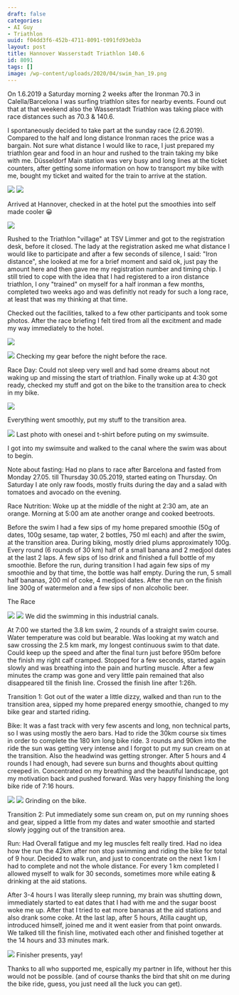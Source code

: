 ```yaml
---
draft: false
categories:
- AI Guy
- Triathlon
uuid: f04dd3f6-452b-4711-8091-t091fd93eb3a
layout: post
title: Hannover Wasserstadt Triathlon 140.6
id: 8091
tags: []
image: /wp-content/uploads/2020/04/swim_han_19.png
---
```


On 1.6.2019 a Saturday morning 2 weeks after the Ironman 70.3  in Calella/Barcelona I was surfing triathlon sites for nearby  events. Found out that at that weekend also the Wasserstadt Triathlon was taking place with race distances such as 70.3 & 140.6.

I spontaneously decided to take part at the sunday race (2.6.2019). Compared to the half and long distance Ironman races the price was a bargain. Not sure what distance I would like to race, I just prepared my triathlon gear and food in an hour and rushed to the train taking my bike with me. Düsseldorf Main station was very busy and long lines at the ticket counters, after getting some information on how to transport my bike with me, bought my ticket and waited for the train to arrive at the station.

![](https://factastichealth.com/wp-content/uploads/2019/06/20190601_124812.jpg)
![](https://factastichealth.com/wp-content/uploads/2019/06/20190601_153032.jpg)

Arrived at Hannover, checked in at the hotel put the smoothies into self made cooler 😀

![](https://factastichealth.com/wp-content/uploads/2019/06/20190601_171301.jpg)

Rushed to the Triathlon "village" at TSV Limmer and got to the registration desk, before it closed. The lady at the registration asked me what distance I would like to participate and after a few seconds of silence, I said: "Iron distance", she looked at me for a brief moment and said ok, just pay the amount here and then gave me my registration number and timing chip. I still tried to cope with the idea that I had registered to a iron distance triathlon, I ony "trained" on myself for a half ironman a few months, completed two weeks ago and was definitly not ready for such a long race, at least that was my thinking at that time.

Checked out the facilities, talked to a few other participants and took some photos.
After the race briefing I felt tired from all the excitment and made my way immediately to the hotel.

![](https://factastichealth.com/wp-content/uploads/2019/06/20190601_195559.jpg)


![](https://factastichealth.com/wp-content/uploads/2019/06/20190601_221616.jpg)
Checking my gear before the night before the race.


Race Day:
Could not sleep very well and had some dreams about not waking up and missing the start of triathlon. Finally woke up at 4:30 got ready, checked my stuff and got on the bike to the transition area to check in my bike.

![](https://factastichealth.com/wp-content/uploads/2019/06/20190602_060946.jpg)

Everything went smoothly, put my stuff to the transition area.

![](https://factastichealth.com/wp-content/uploads/2019/06/20190602_064012.jpg)
Last photo with onesei and t-shirt before puting on my swimsuite.


I got into my swimsuite and walked to the canal where the swim was about to begin.

Note about fasting:
Had no plans to race after Barcelona and fasted from Monday 27.05. till Thursday 30.05.2019, started eating on Thursday.
On Saturday I ate only raw foods, mostly fruits during the day and a salad with tomatoes and avocado on the evening.

Race Nutrition:
Woke up at the middle of the night at 2:30 am, ate an orange.
Morning at 5:00 am ate another orange and cooked beetroots.

Before the swim I had a few sips of my home prepared smoothie (50g of dates, 100g sesame, tap water, 2 bottles, 750 ml each) and after the swim, at the transition area.
During biking, mostly dried plums approximately 100g. Every round (6 rounds of 30 km) half of a small banana and 2 medjool dates at the last 2 laps.
A few sips of Iso drink and finished a full bottle of my smoothie.
Before the run, during transition I had again few sips of my smoothie and by that time, the bottle was half empty.
During the run, 5 small half bananas, 200 ml of coke, 4 medjool dates.
After the run on the finish line 300g of watermelon and a few sips of non alcoholic beer.

The Race


![](https://factastichealth.com/wp-content/uploads/2019/06/20190601_183104.jpg)
![](https://factastichealth.com/wp-content/uploads/2019/06/20190601_210141.jpg)
We did the swimming in this industrial canals.


At 7:00 we started the 3.8 km swim, 2 rounds of a straight swim course. Water temperature was cold but bearable. Was looking at my watch and saw crossing the 2.5 km mark, my longest continuous swim to that date. Could keep up the speed and after the final turn just before 950m before the finish my right calf cramped. Stopped for a few seconds, started again slowly and was breathing into the pain and hurting muscle. After a few minutes the cramp was gone and very little pain remained that also disappeared till the finish line.
Crossed the finish line after 1:26h.



Transition 1:
Got out of the water a little dizzy, walked and than run to the transition area, sipped my home prepared energy smoothie, changed to my bike gear and started riding.

Bike:
It was a fast track with very few ascents and long, non technical parts, so I was using mostly the aero bars. Had to ride the 30km course six times in order to complete the 180 km long bike ride. 3 rounds and 90km into the ride the sun was getting very intense and I forgot to put my sun cream on at the transition. Also the headwind was getting stronger. 
After 5 hours and 4 rounds I had enough, had severe sun burns and thoughts about quitting creeped in. Concentrated on my breathing and the beautiful landscape, got my motivation back and pushed forward.
Was very happy finishing the long bike ride of 7:16 hours.

![](https://factastichealth.com/wp-content/uploads/2019/06/bike.jpg)
![](https://factastichealth.com/wp-content/uploads/2019/06/bike2.jpg)
Grinding on the bike.

Transition 2:
Put immediately some sun cream on, put on my running shoes and gear, sipped a little from my dates and water smoothie and started slowly jogging out of the transition area. 

Run:
Had Overall fatigue and my leg muscles felt really tired. Had no idea how the run the 42km after non stop swimming and riding the bike for total of 9 hour. Decided to walk run, and just to concentrate on the next 1 km I had to complete and not the whole distance. For every 1 km completed I allowed myself to walk for 30 seconds, sometimes more while eating & drinking at the aid stations.

After 3-4 hours I was literally sleep running, my brain was shutting down, immediately started to eat dates that I had with me and the sugar boost woke me up. After that I tried to eat more bananas at the aid stations and also drank some coke.
At the last lap, after 5 hours, Atilla caught up, introduced himself, joined me and it went easier from that point onwards. We talked till the finish line, motivated each other and finished together at the 14 hours and 33 minutes mark.

![](https://factastichealth.com/wp-content/uploads/2019/06/20190609_203222.jpg)
Finisher presents, yay!

Thanks to all who supported me, espically my partner in life, without her this would not be possible. 
(and of course thanks the bird that shit on me during the bike ride, guess, you just need all the luck you can get).

 


